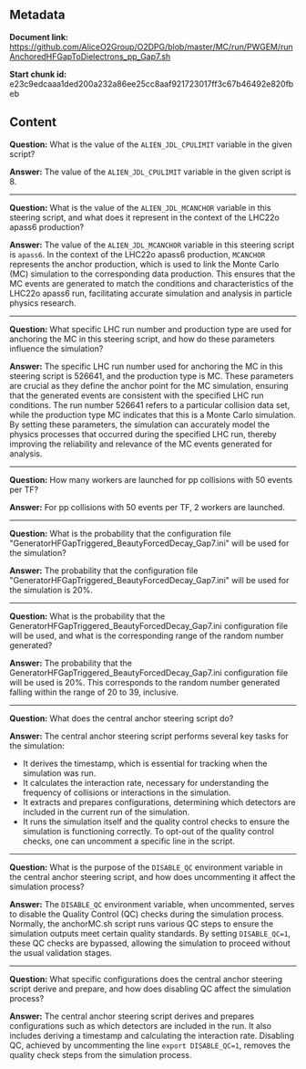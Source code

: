 ## Metadata

**Document link:** https://github.com/AliceO2Group/O2DPG/blob/master/MC/run/PWGEM/runAnchoredHFGapToDielectrons_pp_Gap7.sh

**Start chunk id:** e23c9edcaaa1ded200a232a86ee25cc8aaf921723017ff3c67b46492e820fbeb

## Content

**Question:** What is the value of the `ALIEN_JDL_CPULIMIT` variable in the given script?

**Answer:** The value of the `ALIEN_JDL_CPULIMIT` variable in the given script is 8.

---

**Question:** What is the value of the `ALIEN_JDL_MCANCHOR` variable in this steering script, and what does it represent in the context of the LHC22o apass6 production?

**Answer:** The value of the `ALIEN_JDL_MCANCHOR` variable in this steering script is `apass6`. In the context of the LHC22o apass6 production, `MCANCHOR` represents the anchor production, which is used to link the Monte Carlo (MC) simulation to the corresponding data production. This ensures that the MC events are generated to match the conditions and characteristics of the LHC22o apass6 run, facilitating accurate simulation and analysis in particle physics research.

---

**Question:** What specific LHC run number and production type are used for anchoring the MC in this steering script, and how do these parameters influence the simulation?

**Answer:** The specific LHC run number used for anchoring the MC in this steering script is 526641, and the production type is MC. These parameters are crucial as they define the anchor point for the MC simulation, ensuring that the generated events are consistent with the specified LHC run conditions. The run number 526641 refers to a particular collision data set, while the production type MC indicates that this is a Monte Carlo simulation. By setting these parameters, the simulation can accurately model the physics processes that occurred during the specified LHC run, thereby improving the reliability and relevance of the MC events generated for analysis.

---

**Question:** How many workers are launched for pp collisions with 50 events per TF?

**Answer:** For pp collisions with 50 events per TF, 2 workers are launched.

---

**Question:** What is the probability that the configuration file "GeneratorHFGapTriggered_BeautyForcedDecay_Gap7.ini" will be used for the simulation?

**Answer:** The probability that the configuration file "GeneratorHFGapTriggered_BeautyForcedDecay_Gap7.ini" will be used for the simulation is 20%.

---

**Question:** What is the probability that the GeneratorHFGapTriggered_BeautyForcedDecay_Gap7.ini configuration file will be used, and what is the corresponding range of the random number generated?

**Answer:** The probability that the GeneratorHFGapTriggered_BeautyForcedDecay_Gap7.ini configuration file will be used is 20%. This corresponds to the random number generated falling within the range of 20 to 39, inclusive.

---

**Question:** What does the central anchor steering script do?

**Answer:** The central anchor steering script performs several key tasks for the simulation:
- It derives the timestamp, which is essential for tracking when the simulation was run.
- It calculates the interaction rate, necessary for understanding the frequency of collisions or interactions in the simulation.
- It extracts and prepares configurations, determining which detectors are included in the current run of the simulation.
- It runs the simulation itself and the quality control checks to ensure the simulation is functioning correctly.
To opt-out of the quality control checks, one can uncomment a specific line in the script.

---

**Question:** What is the purpose of the `DISABLE_QC` environment variable in the central anchor steering script, and how does uncommenting it affect the simulation process?

**Answer:** The `DISABLE_QC` environment variable, when uncommented, serves to disable the Quality Control (QC) checks during the simulation process. Normally, the anchorMC.sh script runs various QC steps to ensure the simulation outputs meet certain quality standards. By setting `DISABLE_QC=1`, these QC checks are bypassed, allowing the simulation to proceed without the usual validation stages.

---

**Question:** What specific configurations does the central anchor steering script derive and prepare, and how does disabling QC affect the simulation process?

**Answer:** The central anchor steering script derives and prepares configurations such as which detectors are included in the run. It also includes deriving a timestamp and calculating the interaction rate. Disabling QC, achieved by uncommenting the line `export DISABLE_QC=1`, removes the quality check steps from the simulation process.